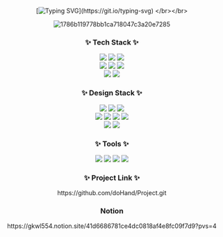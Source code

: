 <!--
**doHand/doHand** is a ✨ _special_ ✨ repository because its `README.md` (this file) appears on your GitHub profile.

Here are some ideas to get you started:

- 🔭 I’m currently working on ...
- 🌱 I’m currently learning ...
- 👯 I’m looking to collaborate on ...
- 🤔 I’m looking for help with ...
- 💬 Ask me about ...
- 📫 How to reach me: ...
- 😄 Pronouns: ...
- ⚡ Fun fact: ....
-->


<div align="center">

[![Typing SVG](https://readme-typing-svg.demolab.com?font=Madimi+One&size=30&duration=4000&pause=1000&color=1CA3BD&center=true&vCenter=true&random=false&width=435&height=80&lines=Hi+there%2C+I'm+Haji+Son.+;Nice+to+meet+you+!)](https://git.io/typing-svg) </br></br>

![1786b119778bb1ca718047c3a20e7285](https://github.com/doHand/doHand/assets/136147026/65ef92eb-5303-4f97-b411-ec4c0f88345a)



<h3 align="center">✨ Tech Stack ✨</h3>
<div align="center">
 
  <img src="https://img.shields.io/badge/javascript-F7DF1E.svg?style=for-the-badge&logo=javascript&logoColor=20232a" />
  <img src="https://img.shields.io/badge/html5-E34F26.svg?style=for-the-badge&logo=html5&logoColor=white" />
  <img src="https://img.shields.io/badge/css3-1572B6.svg?style=for-the-badge&logo=css3&logoColor=white" />
</div>

<div align="center">
   <img src="https://img.shields.io/badge/java-%23ED8B00.svg?style=for-the-badge&logo=openjdk&logoColor=white" />
    <img src="https://img.shields.io/badge/spring-%236DB33F.svg?style=for-the-badge&logo=spring&logoColor=white" />
     <img src="https://img.shields.io/badge/github-%23121011.svg?style=for-the-badge&logo=github&logoColor=white" />
</div>


<div align="center">
     <img src="https://img.shields.io/badge/r-%23276DC3.svg?style=for-the-badge&logo=r&logoColor=white" />
    <img src="https://img.shields.io/badge/Oracle-F80000?style=for-the-badge&logo=oracle&logoColor=white" />
  
</div>

<h3 align="center">✨ Design Stack ✨</h3>
<div align="center">
 
  <img src="https://img.shields.io/badge/adobe%20photoshop-%2331A8FF.svg?style=for-the-badge&logo=adobe%20photoshop&logoColor=white" />
  <img src="https://img.shields.io/badge/adobe%20illustrator-%23FF9A00.svg?style=for-the-badge&logo=adobe%20illustrator&logoColor=white" />
  <img src="https://img.shields.io/badge/Adobe%20Premiere%20Pro-9999FF.svg?style=for-the-badge&logo=Adobe%20Premiere%20Pro&logoColor=white" />
</div>

<div align="center">
   <img src="https://img.shields.io/badge/Canva-%2300C4CC.svg?style=for-the-badge&logo=Canva&logoColor=white" />
   <img src="https://img.shields.io/badge/unity-%23000000.svg?style=for-the-badge&logo=unity&logoColor=white" />
    <img src="https://img.shields.io/badge/Adobe%20After%20Effects-9999FF.svg?style=for-the-badge&logo=Adobe%20After%20Effects&logoColor=white" />
   <img src="https://img.shields.io/badge/Autodesk%20Maya-37A5CC.svg?style=for-the-badge&logo=Autodesk-Maya&logoColor=white" />
</div>

<div align="center">
     <img src="https://img.shields.io/badge/Z%20Brush-9B2321.svg?style=for-the-badge&logo=Zbrush&logoColor=white" />
    <img src="https://img.shields.io/badge/SubStance%20Painter-F80000?style=for-the-badge&logo=substance-painter&logoColor=white" />
</div>


<h3 align="center">✨ Tools ✨</h3>


<div align="center">

   <img src="https://img.shields.io/badge/Eclipse-FE7A16.svg?style=for-the-badge&logo=Eclipse&logoColor=white" />
     <img src="https://img.shields.io/badge/github-%23121011.svg?style=for-the-badge&logo=github&logoColor=white" />
        <img src="https://img.shields.io/badge/Visual%20Studio-007ACC.svg?style=for-the-badge&logo=Visual%20Studio%20Code&logoColor=white" />
         <img src="https://img.shields.io/badge/Notion-000000.svg?style=for-the-badge&logo=Notion&logoColor=white" />
</div>
<h3 align="center">✨ Project Link ✨</h3>
<div align="center">
https://github.com/doHand/Project.git</div>
<h3 align="center"> Notion </h3>
 https://gkwl554.notion.site/41d6686781ce4dc0818af4e8fc09f7d9?pvs=4
</br></br>
